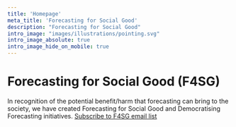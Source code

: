 ```yaml
---
title: 'Homepage'
meta_title: 'Forecasting for Social Good'
description: "Forecasting for Social Good"
intro_image: "images/illustrations/pointing.svg"
intro_image_absolute: true
intro_image_hide_on_mobile: true
---
```


# Forecasting for Social Good (F4SG)

In recognition of the potential benefit/harm that forecasting can bring to the society, we have created Forecasting for Social Good and Democratising Forecasting initiatives. [Subscribe to F4SG email list](http://eepurl.com/hMFA-9)

